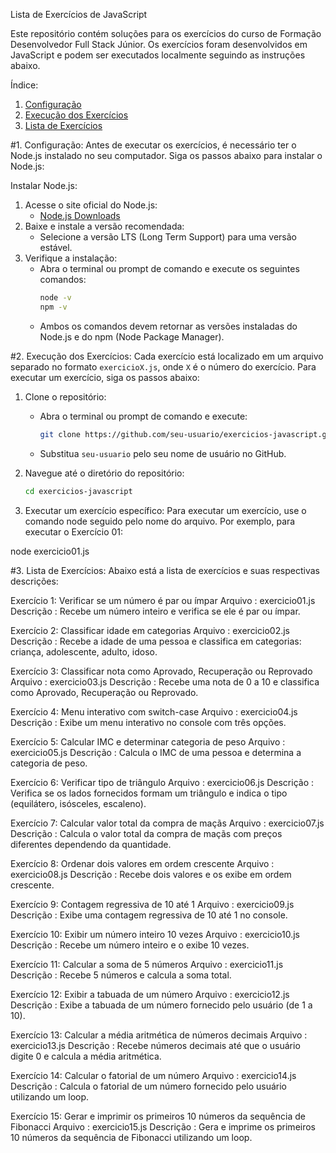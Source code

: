 Lista de Exercícios de JavaScript

Este repositório contém soluções para os exercícios do curso de Formação Desenvolvedor Full Stack Júnior. Os exercícios foram desenvolvidos em JavaScript e podem ser executados localmente seguindo as instruções abaixo.

Índice:
1. [Configuração](#configuração)
2. [Execução dos Exercícios](#execução-dos-exercícios)
3. [Lista de Exercícios](#lista-de-exercícios)

#1. Configuração:
Antes de executar os exercícios, é necessário ter o Node.js instalado no seu computador. Siga os passos abaixo para instalar o Node.js:

Instalar Node.js:
1. Acesse o site oficial do Node.js:
   - [Node.js Downloads](https://nodejs.org/ )
2. Baixe e instale a versão recomendada:
   - Selecione a versão LTS (Long Term Support) para uma versão estável.
3. Verifique a instalação:
   - Abra o terminal ou prompt de comando e execute os seguintes comandos:
     ```bash
     node -v
     npm -v
     ```
   - Ambos os comandos devem retornar as versões instaladas do Node.js e do npm (Node Package Manager).

#2. Execução dos Exercícios:
Cada exercício está localizado em um arquivo separado no formato `exercicioX.js`, onde `X` é o número do exercício. Para executar um exercício, siga os passos abaixo:

1. Clone o repositório:
   - Abra o terminal ou prompt de comando e execute:
     ```bash
     git clone https://github.com/seu-usuario/exercicios-javascript.git 
     ```
   - Substitua `seu-usuario` pelo seu nome de usuário no GitHub.

2. Navegue até o diretório do repositório:
   ```bash
   cd exercicios-javascript

3. Executar um exercício específico:
Para executar um exercício, use o comando node seguido pelo nome do arquivo. Por exemplo, para executar o Exercício 01:

node exercicio01.js

#3. Lista de Exercícios:
Abaixo está a lista de exercícios e suas respectivas descrições:

Exercício 1: Verificar se um número é par ou ímpar
Arquivo : exercicio01.js
Descrição : Recebe um número inteiro e verifica se ele é par ou ímpar.

Exercício 2: Classificar idade em categorias
Arquivo : exercicio02.js
Descrição : Recebe a idade de uma pessoa e classifica em categorias: criança, adolescente, adulto, idoso.

Exercício 3: Classificar nota como Aprovado, Recuperação ou Reprovado
Arquivo : exercicio03.js
Descrição : Recebe uma nota de 0 a 10 e classifica como Aprovado, Recuperação ou Reprovado.

Exercício 4: Menu interativo com switch-case
Arquivo : exercicio04.js
Descrição : Exibe um menu interativo no console com três opções.

Exercício 5: Calcular IMC e determinar categoria de peso
Arquivo : exercicio05.js
Descrição : Calcula o IMC de uma pessoa e determina a categoria de peso.

Exercício 6: Verificar tipo de triângulo
Arquivo : exercicio06.js
Descrição : Verifica se os lados fornecidos formam um triângulo e indica o tipo (equilátero, isósceles, escaleno).

Exercício 7: Calcular valor total da compra de maçãs
Arquivo : exercicio07.js
Descrição : Calcula o valor total da compra de maçãs com preços diferentes dependendo da quantidade.

Exercício 8: Ordenar dois valores em ordem crescente
Arquivo : exercicio08.js
Descrição : Recebe dois valores e os exibe em ordem crescente.

Exercício 9: Contagem regressiva de 10 até 1
Arquivo : exercicio09.js
Descrição : Exibe uma contagem regressiva de 10 até 1 no console.

Exercício 10: Exibir um número inteiro 10 vezes
Arquivo : exercicio10.js
Descrição : Recebe um número inteiro e o exibe 10 vezes.

Exercício 11: Calcular a soma de 5 números
Arquivo : exercicio11.js
Descrição : Recebe 5 números e calcula a soma total.

Exercício 12: Exibir a tabuada de um número
Arquivo : exercicio12.js
Descrição : Exibe a tabuada de um número fornecido pelo usuário (de 1 a 10).

Exercício 13: Calcular a média aritmética de números decimais
Arquivo : exercicio13.js
Descrição : Recebe números decimais até que o usuário digite 0 e calcula a média aritmética.

Exercício 14: Calcular o fatorial de um número
Arquivo : exercicio14.js
Descrição : Calcula o fatorial de um número fornecido pelo usuário utilizando um loop.

Exercício 15: Gerar e imprimir os primeiros 10 números da sequência de Fibonacci
Arquivo : exercicio15.js
Descrição : Gera e imprime os primeiros 10 números da sequência de Fibonacci utilizando um loop.

